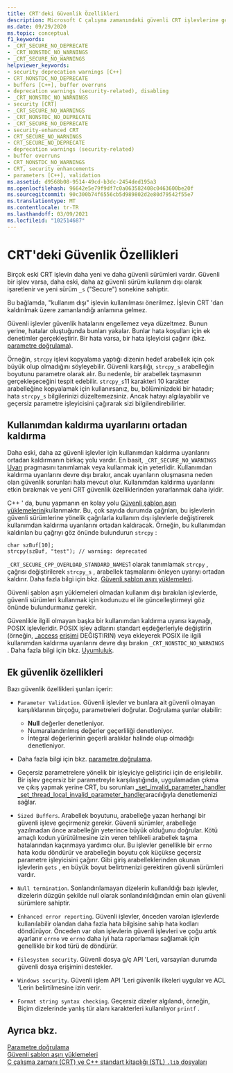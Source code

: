 ```yaml
---
title: CRT'deki Güvenlik Özellikleri
description: Microsoft C çalışma zamanındaki güvenli CRT işlevlerine genel bakış.
ms.date: 09/29/2020
ms.topic: conceptual
f1_keywords:
- _CRT_SECURE_NO_DEPRECATE
- _CRT_NONSTDC_NO_WARNINGS
- _CRT_SECURE_NO_WARNINGS
helpviewer_keywords:
- security deprecation warnings [C++]
- CRT_NONSTDC_NO_DEPRECATE
- buffers [C++], buffer overruns
- deprecation warnings (security-related), disabling
- _CRT_NONSTDC_NO_WARNINGS
- security [CRT]
- _CRT_SECURE_NO_WARNINGS
- _CRT_NONSTDC_NO_DEPRECATE
- _CRT_SECURE_NO_DEPRECATE
- security-enhanced CRT
- CRT_SECURE_NO_WARNINGS
- CRT_SECURE_NO_DEPRECATE
- deprecation warnings (security-related)
- buffer overruns
- CRT_NONSTDC_NO_WARNINGS
- CRT, security enhancements
- parameters [C++], validation
ms.assetid: d9568b08-9514-49cd-b3dc-2454ded195a3
ms.openlocfilehash: 96642e5e79f9df7c0a063582408c0463600be20f
ms.sourcegitcommit: 90c300b74f6556cb5d989802d2e80d79542f55e7
ms.translationtype: MT
ms.contentlocale: tr-TR
ms.lasthandoff: 03/09/2021
ms.locfileid: "102514687"
---
```

# <a name="security-features-in-the-crt"></a>CRT'deki Güvenlik Özellikleri

Birçok eski CRT işlevin daha yeni ve daha güvenli sürümleri vardır. Güvenli bir işlev varsa, daha eski, daha az güvenli sürüm kullanım dışı olarak işaretlenir ve yeni sürüm `_s` ("Secure") sonekine sahiptir.

Bu bağlamda, "kullanım dışı" işlevin kullanılması önerilmez. İşlevin CRT 'dan kaldırılmak üzere zamanlandığı anlamına gelmez.

Güvenli işlevler güvenlik hatalarını engellemez veya düzeltmez. Bunun yerine, hatalar oluştuğunda bunları yakalar. Bunlar hata koşulları için ek denetimler gerçekleştirir. Bir hata varsa, bir hata işleyicisi çağırır (bkz. [parametre doğrulama](../c-runtime-library/parameter-validation.md)).

Örneğin, `strcpy` işlevi kopyalama yaptığı dizenin hedef arabellek için çok büyük olup olmadığını söyleyebilir. Güvenli karşılığı, `strcpy_s` arabelleğin boyutunu parametre olarak alır. Bu nedenle, bir arabellek taşmasının gerçekleşeceğini tespit edebilir. `strcpy_s`11 karakteri 10 karakter arabelleğine kopyalamak için kullanırsanız, bu, bölüminizdeki bir hatadır; hata `strcpy_s` bilgilerinizi düzeltemezsiniz. Ancak hatayı algılayabilir ve geçersiz parametre işleyicisini çağırarak sizi bilgilendirebilirler.

## <a name="eliminating-deprecation-warnings"></a>Kullanımdan kaldırma uyarılarını ortadan kaldırma

Daha eski, daha az güvenli işlevler için kullanımdan kaldırma uyarılarını ortadan kaldırmanın birkaç yolu vardır. En basit, `_CRT_SECURE_NO_WARNINGS` [Uyarı](../preprocessor/warning.md) pragmasını tanımlamak veya kullanmak için yeterlidir. Kullanımdan kaldırma uyarılarını devre dışı bırakır, ancak uyarıların oluşmasına neden olan güvenlik sorunları hala mevcut olur. Kullanımdan kaldırma uyarılarını etkin bırakmak ve yeni CRT güvenlik özelliklerinden yararlanmak daha iyidir.

C++ ' da, bunu yapmanın en kolay yolu [Güvenli şablon aşırı yüklemelerini](../c-runtime-library/secure-template-overloads.md)kullanmaktır. Bu, çok sayıda durumda çağrıları, bu işlevlerin güvenli sürümlerine yönelik çağrılarla kullanım dışı işlevlerle değiştirerek kullanımdan kaldırma uyarılarını ortadan kaldıracak. Örneğin, bu kullanımdan kaldırılan bu çağrıyı göz önünde bulundurun `strcpy` :

```
char szBuf[10];
strcpy(szBuf, "test"); // warning: deprecated
```

`_CRT_SECURE_CPP_OVERLOAD_STANDARD_NAMES`1 olarak tanımlamak `strcpy` , çağrısı değiştirilerek `strcpy_s` , arabellek taşmalarını önleyen uyarıyı ortadan kaldırır. Daha fazla bilgi için bkz. [Güvenli şablon aşırı yüklemeleri](../c-runtime-library/secure-template-overloads.md).

Güvenli şablon aşırı yüklemeleri olmadan kullanım dışı bırakılan işlevlerde, güvenli sürümleri kullanmak için kodunuzu el ile güncelleştirmeyi göz önünde bulundurmanız gerekir.

Güvenlikle ilgili olmayan başka bir kullanımdan kaldırma uyarısı kaynağı, POSIX işlevleridir. POSIX işlev adlarını standart eşdeğerleriyle değiştirin (örneğin, [_access](../c-runtime-library/reference/access-waccess.md) [erişimi](../c-runtime-library/reference/access-crt.md) DEĞIŞTIRIN) veya ekleyerek POSIX ile ilgili kullanımdan kaldırma uyarılarını devre dışı bırakın `_CRT_NONSTDC_NO_WARNINGS` . Daha fazla bilgi için bkz. [Uyumluluk](compatibility.md).

## <a name="additional-security-features"></a>Ek güvenlik özellikleri

Bazı güvenlik özellikleri şunları içerir:

- `Parameter Validation`. Güvenli işlevler ve bunlara ait güvenli olmayan karşılıklarının birçoğu, parametreleri doğrular. Doğrulama şunlar olabilir:

  - **Null** değerler denetleniyor.
  - Numaralandırılmış değerler geçerliliği denetleniyor.
  - İntegral değerlerinin geçerli aralıklar halinde olup olmadığı denetleniyor.

- Daha fazla bilgi için bkz. [parametre doğrulama](../c-runtime-library/parameter-validation.md).

- Geçersiz parametrelere yönelik bir işleyiciye geliştirici için de erişilebilir. Bir işlev geçersiz bir parametreyle karşılaştığında, uygulamadan çıkma ve çıkış yapmak yerine CRT, bu sorunları [_set_invalid_parameter_handler _set_thread_local_invalid_parameter_handler](../c-runtime-library/reference/set-invalid-parameter-handler-set-thread-local-invalid-parameter-handler.md)aracılığıyla denetlemenizi sağlar.

- `Sized Buffers`. Arabellek boyutunu, arabelleğe yazan herhangi bir güvenli işleve geçirmeniz gerekir. Güvenli sürümler, arabelleğe yazılmadan önce arabelleğin yeterince büyük olduğunu doğrular. Kötü amaçlı kodun yürütülmesine izin veren tehlikeli arabellek taşma hatalarından kaçınmaya yardımcı olur. Bu işlevler genellikle bir `errno` hata kodu döndürür ve arabelleğin boyutu çok küçükse geçersiz parametre işleyicisini çağırır. Gibi giriş arabelleklerinden okunan işlevlerin `gets` , en büyük boyut belirtmenizi gerektiren güvenli sürümleri vardır.

- `Null termination`. Sonlandırılamayan dizelerin kullanıldığı bazı işlevler, dizelerin düzgün şekilde null olarak sonlandırıldığından emin olan güvenli sürümlere sahiptir.

- `Enhanced error reporting`. Güvenli işlevler, önceden varolan işlevlerde kullanılabilir olandan daha fazla hata bilgisine sahip hata kodları döndürüyor. Önceden var olan işlevlerin güvenli işlevleri ve çoğu artık ayarlanır `errno` ve `errno` daha iyi hata raporlaması sağlamak için genellikle bir kod türü de döndürür.

- `Filesystem security`. Güvenli dosya g/ç API 'Leri, varsayılan durumda güvenli dosya erişimini destekler.

- `Windows security`. Güvenli işlem API 'Leri güvenlik ilkeleri uygular ve ACL 'Lerin belirtilmesine izin verir.

- `Format string syntax checking`. Geçersiz dizeler algılandı, örneğin, Biçim dizelerinde yanlış tür alanı karakterleri kullanılıyor `printf` .

## <a name="see-also"></a>Ayrıca bkz.

[Parametre doğrulama](../c-runtime-library/parameter-validation.md)<br/>
[Güvenli şablon aşırı yüklemeleri](../c-runtime-library/secure-template-overloads.md)<br/>
[C çalışma zamanı (CRT) ve C++ standart kitaplığı (STL) `.lib` dosyaları](../c-runtime-library/crt-library-features.md)
